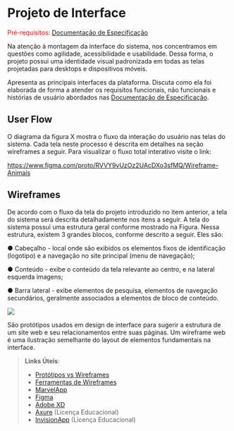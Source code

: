 
# Projeto de Interface

<span style="color:red">Pré-requisitos: <a href="2-Especificação do Projeto.md"> Documentação de Especificação</a></span>

Na atenção à montagem da interface do sistema, nos concentramos em questões como agilidade, acessibilidade e usabilidade. Dessa forma, o projeto possui uma identidade visual padronizada em todas as telas projetadas para desktops e dispositivos móveis.

 Apresenta as principais interfaces da plataforma. Discuta como ela foi elaborada de forma a atender os requisitos funcionais, não funcionais e histórias de usuário abordados nas <a href="2-Especificação do Projeto.md"> Documentação de Especificação</a>.

## User Flow
O diagrama da figura X mostra o fluxo da interação do usuário nas telas do sistema. Cada tela neste processo é descrita em detalhes na seção wireframes a seguir. 
Para visualizar o fluxo total interativo visite o link: 

https://www.figma.com/proto/RVVY9vUzOz2UAcDXo3sfMQ/Wireframe-Animais

## Wireframes

De acordo com o fluxo da tela do projeto introduzido no item anterior, a tela do sistema será descrita detalhadamente nos itens a seguir. 
A tela do sistema possui uma estrutura geral conforme mostrado na Figura. Nessa estrutura, existem 3 grandes blocos, conforme descrito a seguir. Eles são:

● Cabeçalho - local onde são exibidos os elementos fixos de identificação (logotipo) e a navegação no site principal (menu de navegação);

● Conteúdo - exibe o conteúdo da tela relevante ao centro, e na lateral esquerda imagens;

● Barra lateral - exibe elementos de pesquisa, elementos de navegação secundários, geralmente associados a elementos de bloco de conteúdo.

<img src="..\img\wireframe-example.png" />


São protótipos usados em design de interface para sugerir a estrutura de um site web e seu relacionamentos entre suas páginas. Um wireframe web é uma ilustração semelhante do layout de elementos fundamentais na interface.
 
> **Links Úteis**:
> - [Protótipos vs Wireframes](https://www.nngroup.com/videos/prototypes-vs-wireframes-ux-projects/)
> - [Ferramentas de Wireframes](https://rockcontent.com/blog/wireframes/)
> - [MarvelApp](https://marvelapp.com/developers/documentation/tutorials/)
> - [Figma](https://www.figma.com/)
> - [Adobe XD](https://www.adobe.com/br/products/xd.html#scroll)
> - [Axure](https://www.axure.com/edu) (Licença Educacional)
> - [InvisionApp](https://www.invisionapp.com/) (Licença Educacional)

